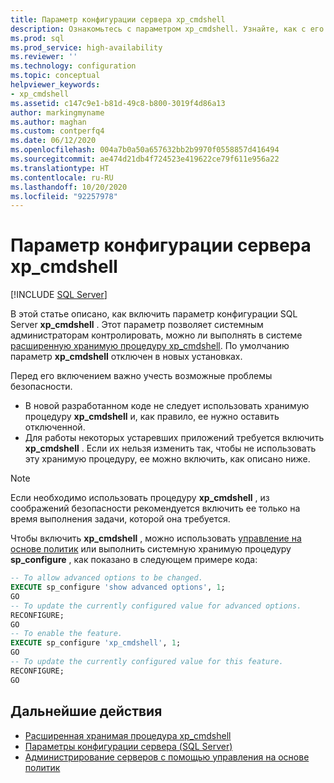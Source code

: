 ```yaml
---
title: Параметр конфигурации сервера xp_cmdshell
description: Ознакомьтесь с параметром xp_cmdshell. Узнайте, как с его помощью можно контролировать выполнение расширенной хранимой процедуры xp_cmdshell в SQL Server. Узнайте, как включить этот параметр.
ms.prod: sql
ms.prod_service: high-availability
ms.reviewer: ''
ms.technology: configuration
ms.topic: conceptual
helpviewer_keywords:
- xp_cmdshell
ms.assetid: c147c9e1-b81d-49c8-b800-3019f4d86a13
author: markingmyname
ms.author: maghan
ms.custom: contperfq4
ms.date: 06/12/2020
ms.openlocfilehash: 004a7b0a50a657632bb2b9970f0558857d416494
ms.sourcegitcommit: ae474d21db4f724523e419622ce79f611e956a22
ms.translationtype: HT
ms.contentlocale: ru-RU
ms.lasthandoff: 10/20/2020
ms.locfileid: "92257978"
---
```

# <a name="xp_cmdshell-server-configuration-option"></a>Параметр конфигурации сервера xp_cmdshell

 [!INCLUDE [SQL Server](../../includes/applies-to-version/sqlserver.md)]

В этой статье описано, как включить параметр конфигурации SQL Server **xp_cmdshell** . Этот параметр позволяет системным администраторам контролировать, можно ли выполнять в системе [расширенную хранимую процедуру xp_cmdshell](../../relational-databases/system-stored-procedures/xp-cmdshell-transact-sql.md). По умолчанию параметр **xp_cmdshell** отключен в новых установках.

Перед его включением важно учесть возможные проблемы безопасности.

- В новой разработанном коде не следует использовать хранимую процедуру **xp_cmdshell** и, как правило, ее нужно оставить отключенной.
- Для работы некоторых устаревших приложений требуется включить **xp_cmdshell** . Если их нельзя изменить так, чтобы не использовать эту хранимую процедуру, ее можно включить, как описано ниже.

> [!NOTE]  
> Если необходимо использовать процедуру **xp_cmdshell** , из соображений безопасности рекомендуется включить ее только на время выполнения задачи, которой она требуется.

Чтобы включить **xp_cmdshell** , можно использовать [управление на основе политик](../../relational-databases/policy-based-management/administer-servers-by-using-policy-based-management.md) или выполнить системную хранимую процедуру **sp_configure** , как показано в следующем примере кода:  
  
``` sql
-- To allow advanced options to be changed.  
EXECUTE sp_configure 'show advanced options', 1;  
GO  
-- To update the currently configured value for advanced options.  
RECONFIGURE;  
GO  
-- To enable the feature.  
EXECUTE sp_configure 'xp_cmdshell', 1;  
GO  
-- To update the currently configured value for this feature.  
RECONFIGURE;  
GO  
```  
  
## <a name="next-steps"></a>Дальнейшие действия

- [Расширенная хранимая процедура xp_cmdshell](../../relational-databases/system-stored-procedures/xp-cmdshell-transact-sql.md)
- [Параметры конфигурации сервера (SQL Server)](server-configuration-options-sql-server.md)
- [Администрирование серверов с помощью управления на основе политик](../../relational-databases/policy-based-management/administer-servers-by-using-policy-based-management.md)  
